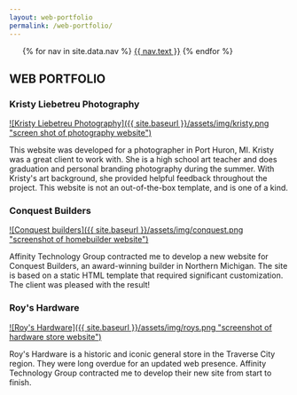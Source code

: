 ```yaml
---
layout: web-portfolio
permalink: /web-portfolio/
---
```


<ul class="nav-menu">
{% for nav in site.data.nav %}
<li{% if nav.url == page.url %} class="active"{% endif %}><a href="{{ nav.url }}">{{ nav.text }}</a></li>
{% endfor %}</ul>

## WEB PORTFOLIO

### Kristy Liebetreu Photography

<a href="https://kristyliebetreuphotography.com/" target="_blank">
![Kristy Liebetreu Photography]({{ site.baseurl }}/assets/img/kristy.png "screen shot of photography website")
</a>

This website was developed for a photographer in Port Huron, MI. Kristy was a great client to work with. She is a high school art teacher and does graduation and personal branding photography during the summer. With Kristy's art background, she provided helpful feedback throughout the project. This website is not an out-of-the-box template, and is one of a kind.


### Conquest Builders
<a href="http://royscorner.com/wp/" target="_blank">
![Conquest builders]({{ site.baseurl }}/assets/img/conquest.png "screenshot of homebuilder website")
</a>

Affinity Technology Group contracted me to develop a new website for Conquest Builders, an award-winning builder in Northern Michigan. The site is based on a static HTML template that required significant customization. The client was pleased with the result!


### Roy's Hardware
<a href="http://conquestbuilders.com/" target="_blank">
![Roy's Hardware]({{ site.baseurl }}/assets/img/roys.png "screenshot of hardware store website")
</a>

Roy's Hardware is a historic and iconic general store in the Traverse City region. They were long overdue for an updated web presence. Affinity Technology Group contracted me to develop their new site from start to finish. 
